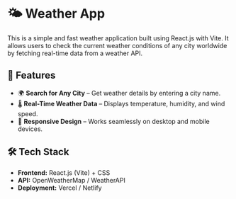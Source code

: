 # 🌤️ Weather App

This is a simple and fast weather application built using React.js with Vite. It allows users to check the current weather conditions of any city worldwide by fetching real-time data from a weather API.

## 🚀 Features
- 🌍 **Search for Any City** – Get weather details by entering a city name.
- 🌡 **Real-Time Weather Data** – Displays temperature, humidity, and wind speed.
- 🎨 **Responsive Design** – Works seamlessly on desktop and mobile devices.

## 🛠️ Tech Stack
- **Frontend:** React.js (Vite) + CSS
- **API:** OpenWeatherMap / WeatherAPI   
- **Deployment:** Vercel / Netlify  


